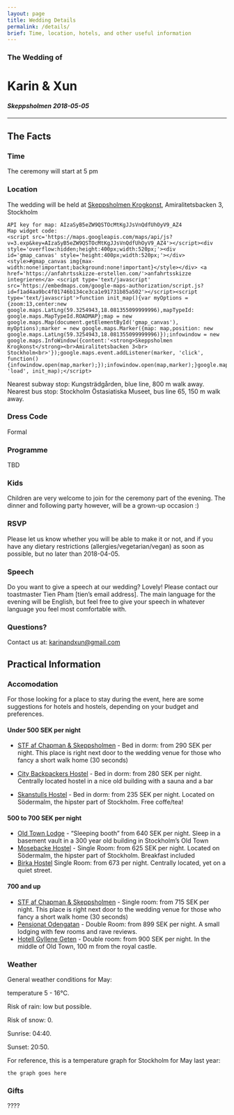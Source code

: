 ```yaml
---
layout: page
title: Wedding Details 
permalink: /details/
brief: Time, location, hotels, and other useful information 
---
```

### The Wedding of
# **Karin & Xun**
#### *Skeppsholmen 2018-05-05*

----

## The Facts

### Time
The ceremony will start at 5 pm

### Location
The wedding will be held at [Skeppsholmen Krogkonst](http://www.krogkonst.se/), Amiralitetsbacken 3, Stockholm

    API key for map: AIzaSyB5eZW9QSTOcMtKgJJsVnQdfUhOyV9_AZ4
    Map widget code:
    <script src='https://maps.googleapis.com/maps/api/js?v=3.exp&key=AIzaSyB5eZW9QSTOcMtKgJJsVnQdfUhOyV9_AZ4'></script><div style='overflow:hidden;height:400px;width:520px;'><div id='gmap_canvas' style='height:400px;width:520px;'></div><style>#gmap_canvas img{max-width:none!important;background:none!important}</style></div> <a href='https://anfahrtsskizze-erstellen.com/'>anfahrtsskizze integrieren</a> <script type='text/javascript' src='https://embedmaps.com/google-maps-authorization/script.js?id=f1ad4aa9bc4f01746b134ce3ca1e91731b85a502'></script><script type='text/javascript'>function init_map(){var myOptions = {zoom:13,center:new google.maps.LatLng(59.3254943,18.081355099999996),mapTypeId: google.maps.MapTypeId.ROADMAP};map = new google.maps.Map(document.getElementById('gmap_canvas'), myOptions);marker = new google.maps.Marker({map: map,position: new google.maps.LatLng(59.3254943,18.081355099999996)});infowindow = new google.maps.InfoWindow({content:'<strong>Skeppsholmen Krogkonst</strong><br>Amiralitetsbacken 3<br> Stockholm<br>'});google.maps.event.addListener(marker, 'click', function(){infowindow.open(map,marker);});infowindow.open(map,marker);}google.maps.event.addDomListener(window, 'load', init_map);</script>

Nearest subway stop: Kungsträdgården, blue line, 800 m walk away.
Nearest bus stop: Stockholm Östasiatiska Museet, bus line 65, 150 m walk away.

### Dress Code
Formal

### Programme
TBD

### Kids
Children are very welcome to join for the ceremony part of the evening. The dinner and following party however, will be a grown-up occasion :)

### RSVP
Please let us know whether you will be able to make it or not, and if you have any dietary restrictions (allergies/vegetarian/vegan) as soon as possible, but no later than 2018-04-05.

### Speech
Do you want to give a speech at our wedding? Lovely! Please contact our toastmaster Tien Pham [tien’s email address]. The main language for the evening will be English, but feel free to give your speech in whatever language you feel most comfortable with.

### Questions?
Contact us at: karinandxun@gmail.com

## Practical Information

### Accomodation
For those looking for a place to stay during the event, here are some suggestions for hotels and hostels, depending on your budget and preferences.

#### Under 500 SEK per night
* [STF af Chapman & Skeppsholmen](https://www.swedishtouristassociation.com/facilities/stf-stockholmaf-chapman-skeppsholmen-hostel-house/) -
Bed in dorm: from 290 SEK per night. This place is right next door to the wedding venue for those who fancy a short walk home (30 seconds)

* [City Backpackers Hostel](https://www.citybackpackers.org/) -
Bed in dorm: from 280 SEK per night. Centrally located hostel in a nice old building with a sauna and a bar
* [Skanstulls Hostel](https://www.skanstulls.se/sites/en/) -
Bed in dorm: from 235 SEK per night. Located on Södermalm, the hipster part of Stockholm. Free coffe/tea!

#### 500 to 700 SEK per night
* [Old Town Lodge](http://oldtownlodge.se/en/) -
“Sleeping booth” from 640 SEK per night. Sleep in a basement vault in a 300 year old building in Stockholm’s Old Town
* [Mosebacke Hostel](http://www.mosebackehostel.se/) -
Single Room: from 625 SEK per night. Located on Södermalm, the hipster part of Stockholm. Breakfast included
* [Birka Hostel](http://www.birkahostel.se/en/)
Single Room: from 673 per night. Centrally located, yet on a quiet street.

#### 700 and up
* [STF af Chapman & Skeppsholmen](https://www.swedishtouristassociation.com/facilities/stf-stockholmaf-chapman-skeppsholmen-hostel-house/) -
Single room: from 715 SEK per night. This place is right next door to the wedding venue for those who fancy a short walk home (30 seconds)
* [Pensionat Odengatan](https://www.booking.com/hotel/se/pensionat-oden-vasastan.en-gb.html) -
Double Room: from 899 SEK per night. A small lodging with few rooms and rave reviews.
* [Hotell Gyllene Geten](http://goldengoat.se/en/) -
Double room: from 900 SEK per night. In the middle of Old Town, 100 m from the royal castle.

### Weather
General weather conditions for May:

temperature 5 - 16°C.

Risk of rain: low but possible.

Risk of snow: 0.

Sunrise: 04:40.

Sunset: 20:50.

For reference, this is a temperature graph for Stockholm for May last year:

    the graph goes here


### Gifts
????

